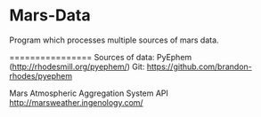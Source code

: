 Mars-Data
===============

Program which processes multiple sources of mars data.

================
Sources of data:
PyEphem (http://rhodesmill.org/pyephem/) Git: https://github.com/brandon-rhodes/pyephem

Mars Atmospheric Aggregation System API http://marsweather.ingenology.com/

